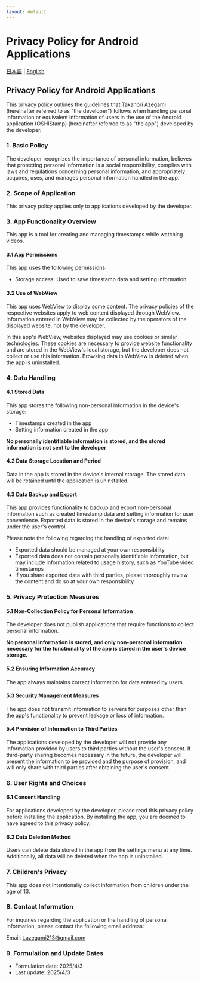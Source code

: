```yaml
---
layout: default
---
```


# Privacy Policy for Android Applications

[日本語](android-policy.md) | [English](android-policy-en.md)

## Privacy Policy for Android Applications

This privacy policy outlines the guidelines that Takanori Azegami (hereinafter referred to as "the developer") follows when handling personal information or equivalent information of users in the use of the Android application (OSHIStamp) (hereinafter referred to as "the app") developed by the developer.

### 1. Basic Policy

The developer recognizes the importance of personal information, believes that protecting personal information is a social responsibility, complies with laws and regulations concerning personal information, and appropriately acquires, uses, and manages personal information handled in the app.

### 2. Scope of Application

This privacy policy applies only to applications developed by the developer.

### 3. App Functionality Overview

This app is a tool for creating and managing timestamps while watching videos.

#### 3.1 App Permissions

This app uses the following permissions:

- Storage access: Used to save timestamp data and setting information

#### 3.2 Use of WebView

This app uses WebView to display some content. The privacy policies of the respective websites apply to web content displayed through WebView. Information entered in WebView may be collected by the operators of the displayed website, not by the developer.

In this app's WebView, websites displayed may use cookies or similar technologies. These cookies are necessary to provide website functionality and are stored in the WebView's local storage, but the developer does not collect or use this information. Browsing data in WebView is deleted when the app is uninstalled.

### 4. Data Handling

#### 4.1 Stored Data

This app stores the following non-personal information in the device's storage:

- Timestamps created in the app
- Setting information created in the app

**No personally identifiable information is stored, and the stored information is not sent to the developer**

#### 4.2 Data Storage Location and Period

Data in the app is stored in the device's internal storage.
The stored data will be retained until the application is uninstalled.

#### 4.3 Data Backup and Export

This app provides functionality to backup and export non-personal information such as created timestamp data and setting information for user convenience. Exported data is stored in the device's storage and remains under the user's control.

Please note the following regarding the handling of exported data:

- Exported data should be managed at your own responsibility
- Exported data does not contain personally identifiable information, but may include information related to usage history, such as YouTube video timestamps
- If you share exported data with third parties, please thoroughly review the content and do so at your own responsibility

### 5. Privacy Protection Measures

#### 5.1 Non-Collection Policy for Personal Information

The developer does not publish applications that require functions to collect personal information.

**No personal information is stored, and only non-personal information necessary for the functionality of the app is stored in the user's device storage.**

#### 5.2 Ensuring Information Accuracy

The app always maintains correct information for data entered by users.

#### 5.3 Security Management Measures

The app does not transmit information to servers for purposes other than the app's functionality to prevent leakage or loss of information.

#### 5.4 Provision of Information to Third Parties

The applications developed by the developer will not provide any information provided by users to third parties without the user's consent.
If third-party sharing becomes necessary in the future, the developer will present the information to be provided and the purpose of provision, and will only share with third parties after obtaining the user's consent.

### 6. User Rights and Choices

#### 6.1 Consent Handling

For applications developed by the developer, please read this privacy policy before installing the application.
By installing the app, you are deemed to have agreed to this privacy policy.

#### 6.2 Data Deletion Method

Users can delete data stored in the app from the settings menu at any time. Additionally, all data will be deleted when the app is uninstalled.

### 7. Children's Privacy

This app does not intentionally collect information from children under the age of 13.

### 8. Contact Information

For inquiries regarding the application or the handling of personal information, please contact the following email address:

Email: t.azegami213@gmail.com

### 9. Formulation and Update Dates

- Formulation date: 2025/4/3
- Last update: 2025/4/3
